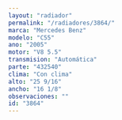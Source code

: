 ```yaml
---
layout: "radiador"
permalink: "/radiadores/3864/"
marca: "Mercedes Benz"
modelo: "C55"
ano: "2005"
motor: "V8 5.5"
transmision: "Automática"
parte: "432540"
clima: "Con clima"
alto: "25 9/16"
ancho: "16 1/8"
observaciones: ""
id: "3864"
---
```


